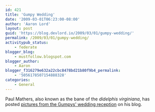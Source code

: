 ```yaml
---
id: 421
title: 'Gumpy Wedding'
date: '2009-03-01T06:23:00-08:00'
author: 'Aaron Lord'
layout: post
guid: 'https://blog.devlord.io/2009/03/01/gumpy-wedding/'
permalink: /2009/03/01/gumpy-wedding/
activitypub_status:
    - federate
blogger_blog:
    - mustfollow.blogspot.com
blogger_author:
    - Aaron
blogger_f316279e632a22cbc8478bd21b80f9b4_permalink:
    - '5056178507154888328'
categories:
    - General
---
```


Paul Mathers, also known as the bane of the <i>didelphis virginiana</i>, has posted <a href="http://possumbane.livejournal.com/473016.html">pictures from the Gumpys' wedding reception</a> on his blog.<div class="blogger-post-footer"></div>